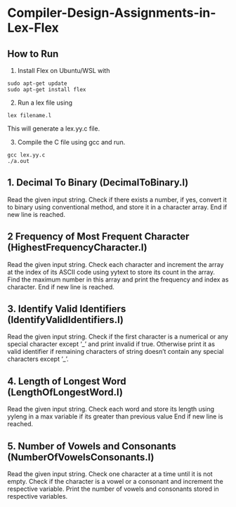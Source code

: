 # Compiler-Design-Assignments-in-Lex-Flex


## How to Run
1. Install Flex on Ubuntu/WSL with
```    
sudo apt-get update 
sudo apt-get install flex
```
2. Run a lex file using 
```
lex filename.l
```
This will generate a lex.yy.c file.

3. Compile the C file using gcc and run.
```
gcc lex.yy.c
./a.out
```

## 1. Decimal To Binary (DecimalToBinary.l)
Read the given input string.
Check if there exists a number, if yes, convert it to binary using conventional method, and store it in a character array.
End if new line is reached.

## 2 Frequency of Most Frequent Character (HighestFrequencyCharacter.l)
Read the given input string.
Check each character and increment the array at the index of its ASCII code using yytext to store its count in the array.
Find the maximum number in this array and print the frequency and index as character.
End if new line is reached.


## 3. Identify Valid Identifiers (IdentifyValidIdentifiers.l)
Read the given input string.
Check if the first character is a numerical or any special character except ‘\_’ and print invalid if true.
Otherwise print it as valid identifier if remaining characters of string doesn’t contain any special characters except ‘\_’.

## 4. Length of Longest Word (LengthOfLongestWord.l)
Read the given input string.
Check each word and store its length using yyleng in a max variable if its greater than previous value
End if new line is reached.


## 5. Number of Vowels and Consonants (NumberOfVowelsConsonants.l)
Read the given input string.
Check one character at a time until it is not empty.
Check if the character is a vowel or a consonant and increment the respective variable.
Print the number of vowels and consonants stored in respective variables.
